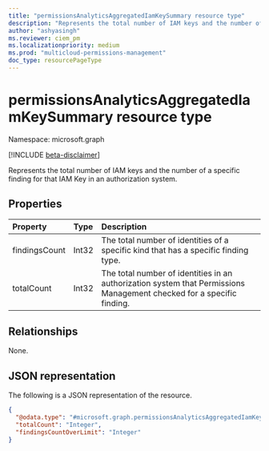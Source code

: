 ```yaml
---
title: "permissionsAnalyticsAggregatedIamKeySummary resource type"
description: "Represents the total number of IAM keys and the number of a specific finding for that IAM Key in an authorization system."
author: "ashyasingh"
ms.reviewer: ciem_pm
ms.localizationpriority: medium
ms.prod: "multicloud-permissions-management"
doc_type: resourcePageType
---
```


# permissionsAnalyticsAggregatedIamKeySummary resource type

Namespace: microsoft.graph

[!INCLUDE [beta-disclaimer](../../includes/beta-disclaimer.md)]

Represents the total number of IAM keys and the number of a specific finding for that IAM Key in an authorization system.

## Properties
|Property|Type|Description|
|:---|:---|:---|
|findingsCount|Int32|The total number of identities of a specific kind that has a specific finding type.|
|totalCount|Int32|The total number of identities in an authorization system that Permissions Management checked for a specific finding.|

## Relationships
None.

## JSON representation
The following is a JSON representation of the resource.
<!-- {
  "blockType": "resource",
  "@odata.type": "microsoft.graph.permissionsAnalyticsAggregatedIamKeySummary"
}
-->
``` json
{
  "@odata.type": "#microsoft.graph.permissionsAnalyticsAggregatedIamKeySummary",
  "totalCount": "Integer",
  "findingsCountOverLimit": "Integer"
}
```

